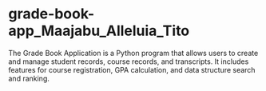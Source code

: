 # grade-book-app_Maajabu_Alleluia_Tito
The Grade Book Application is a Python program that allows users to create and manage student records, course records, and transcripts. It includes features for course registration, GPA calculation, and data structure search and ranking.
